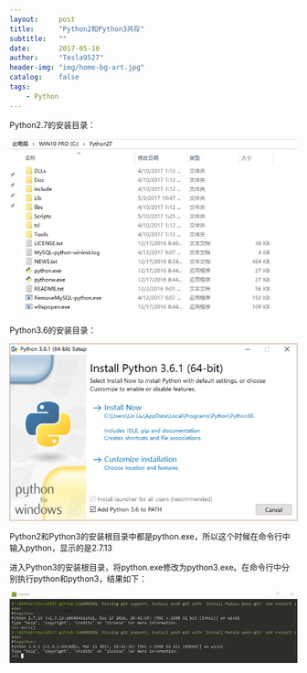 ```yaml
---
layout:     post
title:      "Python2和Python3共存"
subtitle:   ""
date:       2017-05-10
author:     "Tesla9527"
header-img: "img/home-bg-art.jpg"
catalog:    false
tags:
    - Python
---
```

Python2.7的安装目录：

![img](/img/in-post/Python2.7.jpg)

Python3.6的安装目录：

![img](/img/in-post/Python3.6.jpg)

Python2和Python3的安装根目录中都是python.exe，所以这个时候在命令行中输入python，显示的是2.7.13

进入Python3的安装根目录，将python.exe修改为python3.exe。在命令行中分别执行python和python3，结果如下：

![img](/img/in-post/Python0.jpg)
